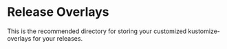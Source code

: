 # Release Overlays

This is the recommended directory for storing your customized kustomize-overlays for your releases.
